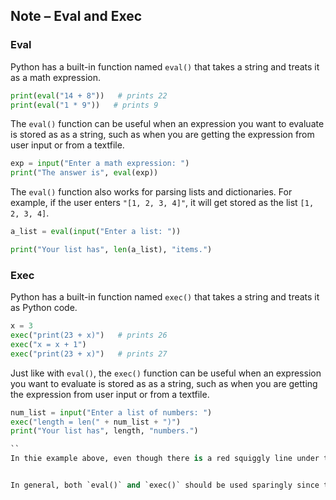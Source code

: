 ## Note – Eval and Exec

### Eval

Python has a built-in function named `eval()` that takes a string and treats it as a math expression.

```python
print(eval("14 + 8"))   # prints 22
print(eval("1 * 9"))   # prints 9

```

The `eval()` function can be useful when an expression you want to evaluate is stored as as a string, such as when you are getting the expression from user input or from a textfile.

```python
exp = input("Enter a math expression: ")
print("The answer is", eval(exp))

```

The `eval()` function also works for parsing lists and dictionaries. For example, if the user enters `"[1, 2, 3, 4]"`, it will get stored as the list `[1, 2, 3, 4]`.

```python
a_list = eval(input("Enter a list: "))

print("Your list has", len(a_list), "items.")
```


### Exec

Python has a built-in function named `exec()` that takes a string and treats it as Python code.

```python
x = 3
exec("print(23 + x)")   # prints 26
exec("x = x + 1")  
exec("print(23 + x)")   # prints 27

```

Just like with `eval()`, the `exec()` function can be useful when an expression you want to evaluate is stored as as a string, such as when you are getting the expression from user input or from a textfile.

```python
num_list = input("Enter a list of numbers: ")
exec("length = len(" + num_list + ")")
print("Your list has", length, "numbers.")

``
In thie example above, even though there is a red squiggly line under the print statement, it is not causing any errors since `length` gets defined when `exec()` is called.


In general, both `eval()` and `exec()` should be used sparingly since there are many ways in which they can go wrong and they often make code more difficult to read. 
